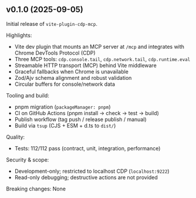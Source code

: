 ## v0.1.0 (2025-09-05)

Initial release of `vite-plugin-cdp-mcp`.

Highlights:
- Vite dev plugin that mounts an MCP server at `/mcp` and integrates with Chrome DevTools Protocol (CDP)
- Three MCP tools: `cdp.console.tail`, `cdp.network.tail`, `cdp.runtime.eval`
- Streamable HTTP transport (MCP) behind Vite middleware
- Graceful fallbacks when Chrome is unavailable
- Zod/Ajv schema alignment and robust validation
- Circular buffers for console/network data

Tooling and build:
- pnpm migration (`packageManager: pnpm`)
- CI on GitHub Actions (pnpm install → check → test → build)
- Publish workflow (tag push / release publish / manual)
- Build via `tsup` (CJS + ESM + d.ts to `dist/`)

Quality:
- Tests: 112/112 pass (contract, unit, integration, performance)

Security & scope:
- Development-only; restricted to localhost CDP (`localhost:9222`)
- Read-only debugging; destructive actions are not provided

Breaking changes: None

